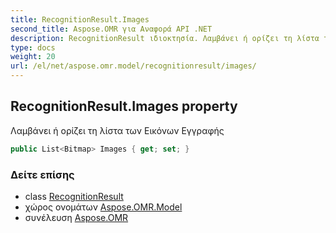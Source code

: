 ```yaml
---
title: RecognitionResult.Images
second_title: Aspose.OMR για Αναφορά API .NET
description: RecognitionResult ιδιοκτησία. Λαμβάνει ή ορίζει τη λίστα των Εικόνων Εγγραφής
type: docs
weight: 20
url: /el/net/aspose.omr.model/recognitionresult/images/
---
```

## RecognitionResult.Images property

Λαμβάνει ή ορίζει τη λίστα των Εικόνων Εγγραφής

```csharp
public List<Bitmap> Images { get; set; }
```

### Δείτε επίσης

* class [RecognitionResult](../)
* χώρος ονομάτων [Aspose.OMR.Model](../../recognitionresult/)
* συνέλευση [Aspose.OMR](../../../)


